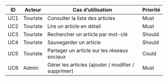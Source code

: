 | ID  | Acteur   | Cas d’utilisation                                   | Priorité |
| --- | -------- | --------------------------------------------------- | -------- |
| UC1 | Touriste | Consulter la liste des articles                     | Must     |
| UC2 | Touriste | Lire un article en détail                           | Must     |
| UC3 | Touriste | Rechercher un article par mot-clé                   | Should   |
| UC4 | Touriste | Sauvegarder un article                              | Should   |
| UC5 | Touriste | Partager un article sur les réseaux sociaux         | Could    |
| UC6 | Admin    | Gérer les articles (ajouter / modifier / supprimer) | Must     |


